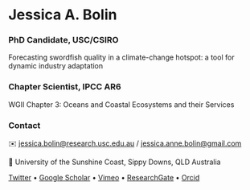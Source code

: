 
 # Jessica A. Bolin  
### PhD Candidate, USC/CSIRO
Forecasting swordfish quality in a climate-change hotspot: a tool for dynamic industry adaptation
### Chapter Scientist, IPCC AR6
WGII Chapter 3: Oceans and Coastal Ecosystems and their Services

### Contact

✉️ jessica.bolin@research.usc.edu.au / jessica.anne.bolin@gmail.com

📍 University of the Sunshine Coast, Sippy Downs, QLD Australia

[Twitter](http://www.twitter.com/jessieabolin) • [Google Scholar](https://scholar.google.com.au/citations?user=ahZht6IAAAAJ&hl=en) • [Vimeo](https://vimeo.com/jessicabolin) • [ResearchGate](https://www.researchgate.net/profile/Jessica-Bolin-3) • [Orcid](https://orcid.org/0000-0002-9868-7511)
